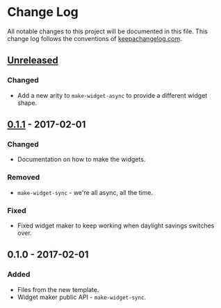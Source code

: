 # Change Log
All notable changes to this project will be documented in this file. This change log follows the conventions of [keepachangelog.com](http://keepachangelog.com/).

## [Unreleased]
### Changed
- Add a new arity to `make-widget-async` to provide a different widget shape.

## [0.1.1] - 2017-02-01
### Changed
- Documentation on how to make the widgets.

### Removed
- `make-widget-sync` - we're all async, all the time.

### Fixed
- Fixed widget maker to keep working when daylight savings switches over.

## 0.1.0 - 2017-02-01
### Added
- Files from the new template.
- Widget maker public API - `make-widget-sync`.

[Unreleased]: https://github.com/your-name/zero-three-nine/compare/0.1.1...HEAD
[0.1.1]: https://github.com/your-name/zero-three-nine/compare/0.1.0...0.1.1
